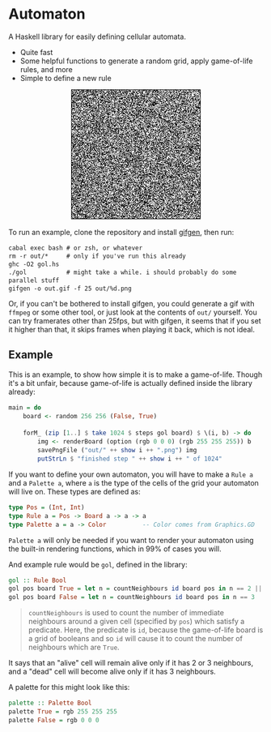 # Automaton

A Haskell library for easily defining cellular automata.

 - Quite fast
 - Some helpful functions to generate a random grid, apply game-of-life rules, and more
 - Simple to define a new rule

<p align="center">
 <img src="eg/gol.gif">
</p>

To run an example, clone the repository and install [gifgen](https://github.com/lukechilds/gifgen), then run:

```
cabal exec bash # or zsh, or whatever
rm -r out/*     # only if you've run this already
ghc -O2 gol.hs
./gol           # might take a while. i should probably do some parallel stuff
gifgen -o out.gif -f 25 out/%d.png
```

Or, if you can't be bothered to install gifgen, you could generate a gif with `ffmpeg` or some other tool, or just look at the contents of `out/` yourself. You can try framerates other than 25fps, but with gifgen, it seems that if you set it higher than that, it skips frames when playing it back, which is not ideal.

## Example

This is an example, to show how simple it is to make a game-of-life. Though it's a bit unfair, because game-of-life is actually defined inside the library already:

```haskell
main = do
    board <- random 256 256 (False, True)
    
    forM_ (zip [1..] $ take 1024 $ steps gol board) $ \(i, b) -> do
        img <- renderBoard (option (rgb 0 0 0) (rgb 255 255 255)) b
        savePngFile ("out/" ++ show i ++ ".png") img
        putStrLn $ "finished step " ++ show i ++ " of 1024"
```

If you want to define your own automaton, you will have to make a `Rule a` and a `Palette a`, where `a` is the type of the cells of the grid your automaton will live on. These types are defined as:

```haskell
type Pos = (Int, Int)
type Rule a = Pos -> Board a -> a -> a
type Palette a = a -> Color          -- Color comes from Graphics.GD
```

`Palette a` will only be needed if you want to render your automaton using the built-in rendering functions, which in 99% of cases you will.

And example rule would be `gol`, defined in the library:

```haskell
gol :: Rule Bool
gol pos board True = let n = countNeighbours id board pos in n == 2 || n == 3
gol pos board False = let n = countNeighbours id board pos in n == 3
```
 > `countNeighbours` is used to count the number of immediate neighbours around a given cell (specified by `pos`) which satisfy a predicate. Here, the predicate is `id`, because the game-of-life board is a grid of booleans and so `id` will cause it to count the number of neighbours which are `True`.

It says that an "alive" cell will remain alive only if it has 2 or 3 neighbours, and a "dead" cell will become alive only if it has 3 neighbours.

A palette for this might look like this:

```haskell
palette :: Palette Bool
palette True = rgb 255 255 255
palette False = rgb 0 0 0
```

